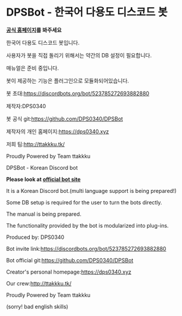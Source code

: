 # DPSBot - 한국어 다용도 디스코드 봇

**[공식 홈페이지](https://dpsbot.tk)를 봐주세요**


한국어 다용도 디스코드 봇입니다.

사용자가 봇을 직접 돌리기 위해서는 약간의 DB 설정이 필요합니다.

매뉴얼은 준비 중입니다.

봇이 제공하는 기능은 플러그인으로 모듈화되어있습니다.

봇 초대:https://discordbots.org/bot/523785272693882880

제작자:DPS0340

봇 공식 git:https://github.com/DPS0340/DPSBot

제작자의 개인 홈페이지:https://dps0340.xyz

저희 팀:http://ttakkku.tk/

Proudly Powered by Team ttakkku


DPSBot - Korean Discord bot

**Please look at [official bot site](https://dpsbot.tk)**


It is a Korean Discord bot.(multi language support is being prepared!)

Some DB setup is required for the user to turn the bots directly.

The manual is being prepared.

The functionality provided by the bot is modularized into plug-ins.

Produced by: DPS0340

Bot invite link:https://discordbots.org/bot/523785272693882880

Bot official git:https://github.com/DPS0340/DPSBot

Creator's personal homepage:https://dps0340.xyz

Our crew:http://ttakkku.tk/

Proudly Powered by Team ttakkku

(sorry! bad english skills)

